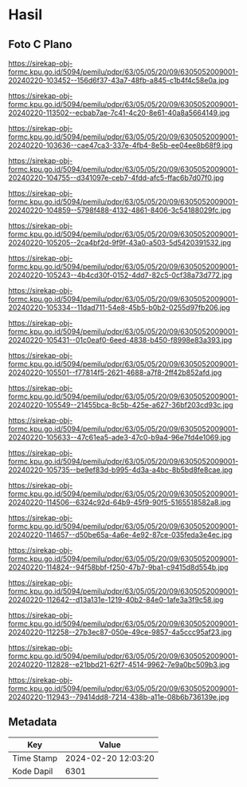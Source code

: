 # Hasil

## Foto C Plano

https://sirekap-obj-formc.kpu.go.id/5094/pemilu/pdpr/63/05/05/20/09/6305052009001-20240220-103452--156d6f37-43a7-48fb-a845-c1b4f4c58e0a.jpg

https://sirekap-obj-formc.kpu.go.id/5094/pemilu/pdpr/63/05/05/20/09/6305052009001-20240220-113502--ecbab7ae-7c41-4c20-8e61-40a8a5664149.jpg

https://sirekap-obj-formc.kpu.go.id/5094/pemilu/pdpr/63/05/05/20/09/6305052009001-20240220-103636--cae47ca3-337e-4fb4-8e5b-ee04ee8b68f9.jpg

https://sirekap-obj-formc.kpu.go.id/5094/pemilu/pdpr/63/05/05/20/09/6305052009001-20240220-104755--d341097e-ceb7-4fdd-afc5-ffac6b7d07f0.jpg

https://sirekap-obj-formc.kpu.go.id/5094/pemilu/pdpr/63/05/05/20/09/6305052009001-20240220-104859--5798f488-4132-4861-8406-3c54188029fc.jpg

https://sirekap-obj-formc.kpu.go.id/5094/pemilu/pdpr/63/05/05/20/09/6305052009001-20240220-105205--2ca4bf2d-9f9f-43a0-a503-5d5420391532.jpg

https://sirekap-obj-formc.kpu.go.id/5094/pemilu/pdpr/63/05/05/20/09/6305052009001-20240220-105243--4b4cd30f-0152-4dd7-82c5-0cf38a73d772.jpg

https://sirekap-obj-formc.kpu.go.id/5094/pemilu/pdpr/63/05/05/20/09/6305052009001-20240220-105334--11dad711-54e8-45b5-b0b2-0255d97fb206.jpg

https://sirekap-obj-formc.kpu.go.id/5094/pemilu/pdpr/63/05/05/20/09/6305052009001-20240220-105431--01c0eaf0-6eed-4838-b450-f8998e83a393.jpg

https://sirekap-obj-formc.kpu.go.id/5094/pemilu/pdpr/63/05/05/20/09/6305052009001-20240220-105501--f77814f5-2621-4688-a7f8-2ff42b852afd.jpg

https://sirekap-obj-formc.kpu.go.id/5094/pemilu/pdpr/63/05/05/20/09/6305052009001-20240220-105549--21455bca-8c5b-425e-a627-36bf203cd93c.jpg

https://sirekap-obj-formc.kpu.go.id/5094/pemilu/pdpr/63/05/05/20/09/6305052009001-20240220-105633--47c61ea5-ade3-47c0-b9a4-96e7fd4e1069.jpg

https://sirekap-obj-formc.kpu.go.id/5094/pemilu/pdpr/63/05/05/20/09/6305052009001-20240220-105735--be9ef83d-b995-4d3a-a4bc-8b5bd8fe8cae.jpg

https://sirekap-obj-formc.kpu.go.id/5094/pemilu/pdpr/63/05/05/20/09/6305052009001-20240220-114506--6324c92d-64b9-45f9-90f5-5165518582a8.jpg

https://sirekap-obj-formc.kpu.go.id/5094/pemilu/pdpr/63/05/05/20/09/6305052009001-20240220-114657--d50be65a-4a6e-4e92-87ce-035feda3e4ec.jpg

https://sirekap-obj-formc.kpu.go.id/5094/pemilu/pdpr/63/05/05/20/09/6305052009001-20240220-114824--94f58bbf-f250-47b7-9ba1-c9415d8d554b.jpg

https://sirekap-obj-formc.kpu.go.id/5094/pemilu/pdpr/63/05/05/20/09/6305052009001-20240220-112642--d13a131e-1219-40b2-84e0-1afe3a3f9c58.jpg

https://sirekap-obj-formc.kpu.go.id/5094/pemilu/pdpr/63/05/05/20/09/6305052009001-20240220-112258--27b3ec87-050e-49ce-9857-4a5ccc95af23.jpg

https://sirekap-obj-formc.kpu.go.id/5094/pemilu/pdpr/63/05/05/20/09/6305052009001-20240220-112828--e21bbd21-62f7-4514-9962-7e9a0bc509b3.jpg

https://sirekap-obj-formc.kpu.go.id/5094/pemilu/pdpr/63/05/05/20/09/6305052009001-20240220-112943--79414dd8-7214-438b-a11e-08b6b736139e.jpg


## Metadata

| Key        | Value               |
| ---------- | ------------------- |
| Time Stamp | 2024-02-20 12:03:20 |
| Kode Dapil | 6301                |



